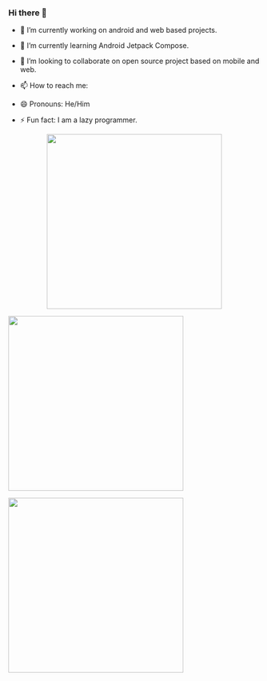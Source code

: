 ### Hi there 👋

<!--
**alanrs2020/alanrs2020** is a ✨ _special_ ✨ repository because its `README.md` (this file) appears on your GitHub profile.

Here are some ideas to get you started:
-->
- 🔭 I’m currently working on android and web based projects.
- 🌱 I’m currently learning Android Jetpack Compose. 
- 👯 I’m looking to collaborate on open source project based on mobile and web.

- 📫 How to reach me:
 
- 😄 Pronouns: He/Him
- ⚡ Fun fact: I am a lazy programmer.

<p align="center">
   <a href="https://github.com/alanrs2020/flutter-filesharing-app"><img src="https://github-readme-stats.vercel.app/api/pin/?username=alanrs2020&repo=flutter-filesharing-app" width="350"></a>

  <a href="#"><img src="https://github-readme-stats.vercel.app/api?username=alanrs2020&show_icons=true&count_private=true&theme=radical" width="350"></a>
 
  <a href="#"><img src="https://github-readme-stats.vercel.app/api/top-langs/?username=alanrs2020" width="350"></a>
</p>



